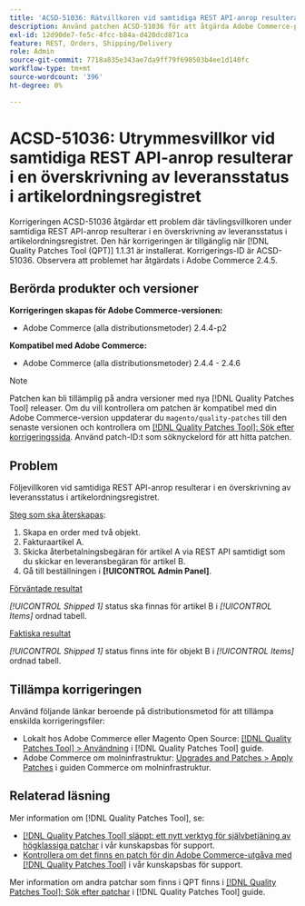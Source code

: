 ```yaml
---
title: 'ACSD-51036: Rätvillkoren vid samtidiga REST API-anrop resulterar i en överskrivning av leveransstatus'
description: Använd patchen ACSD-51036 för att åtgärda Adobe Commerce-problemet där det finns konkurrensförhållanden under samtidiga REST API-anrop, vilket resulterar i en överskrivning av leveransstatus i artikeltabellen.
exl-id: 12d90de7-fe5c-4fcc-b84a-d420dcd871ca
feature: REST, Orders, Shipping/Delivery
role: Admin
source-git-commit: 7718a835e343ae7da9ff79f690503b4ee1d140fc
workflow-type: tm+mt
source-wordcount: '396'
ht-degree: 0%

---
```


# ACSD-51036: Utrymmesvillkor vid samtidiga REST API-anrop resulterar i en överskrivning av leveransstatus i artikelordningsregistret

Korrigeringen ACSD-51036 åtgärdar ett problem där tävlingsvillkoren under samtidiga REST API-anrop resulterar i en överskrivning av leveransstatus i artikelordningsregistret. Den här korrigeringen är tillgänglig när [!DNL Quality Patches Tool (QPT)] 1.1.31 är installerat. Korrigerings-ID är ACSD-51036. Observera att problemet har åtgärdats i Adobe Commerce 2.4.5.

## Berörda produkter och versioner

**Korrigeringen skapas för Adobe Commerce-versionen:**

* Adobe Commerce (alla distributionsmetoder) 2.4.4-p2

**Kompatibel med Adobe Commerce:**

* Adobe Commerce (alla distributionsmetoder) 2.4.4 - 2.4.6

>[!NOTE]
>
>Patchen kan bli tillämplig på andra versioner med nya [!DNL Quality Patches Tool] releaser. Om du vill kontrollera om patchen är kompatibel med din Adobe Commerce-version uppdaterar du `magento/quality-patches` till den senaste versionen och kontrollera om [[!DNL Quality Patches Tool]: Sök efter korrigeringssida](https://experienceleague.adobe.com/tools/commerce-quality-patches/index.html). Använd patch-ID:t som söknyckelord för att hitta patchen.

## Problem

Följevillkoren vid samtidiga REST API-anrop resulterar i en överskrivning av leveransstatus i artikelordningsregistret.

<u>Steg som ska återskapas</u>:

1. Skapa en order med två objekt.
1. Fakturaartikel A.
1. Skicka återbetalningsbegäran för artikel A via REST API samtidigt som du skickar en leveransbegäran för artikel B.
1. Gå till beställningen i **[!UICONTROL Admin Panel]**.

<u>Förväntade resultat</u>

*[!UICONTROL Shipped 1]* status ska finnas för artikel B i *[!UICONTROL Items]* ordnad tabell.

<u>Faktiska resultat</u>

*[!UICONTROL Shipped 1]* status finns inte för objekt B i *[!UICONTROL Items]* ordnad tabell.

## Tillämpa korrigeringen

Använd följande länkar beroende på distributionsmetod för att tillämpa enskilda korrigeringsfiler:

* Lokalt hos Adobe Commerce eller Magento Open Source: [[!DNL Quality Patches Tool] > Användning](https://experienceleague.adobe.com/docs/commerce-operations/tools/quality-patches-tool/usage.html) i [!DNL Quality Patches Tool] guide.
* Adobe Commerce om molninfrastruktur: [Upgrades and Patches > Apply Patches](https://experienceleague.adobe.com/docs/commerce-cloud-service/user-guide/develop/upgrade/apply-patches.html) i guiden Commerce om molninfrastruktur.

## Relaterad läsning

Mer information om [!DNL Quality Patches Tool], se:

* [[!DNL Quality Patches Tool] släppt: ett nytt verktyg för självbetjäning av högklassiga patchar](/help/announcements/adobe-commerce-announcements/magento-quality-patches-released-new-tool-to-self-serve-quality-patches.md) i vår kunskapsbas för support.
* [Kontrollera om det finns en patch för din Adobe Commerce-utgåva med [!DNL Quality Patches Tool]](/help/support-tools/patches-available-in-qpt-tool/check-patch-for-magento-issue-with-magento-quality-patches.md) i vår kunskapsbas för support.

Mer information om andra patchar som finns i QPT finns i [[!DNL Quality Patches Tool]: Sök efter patchar](https://experienceleague.adobe.com/tools/commerce-quality-patches/index.html) i [!DNL Quality Patches Tool] guide.
